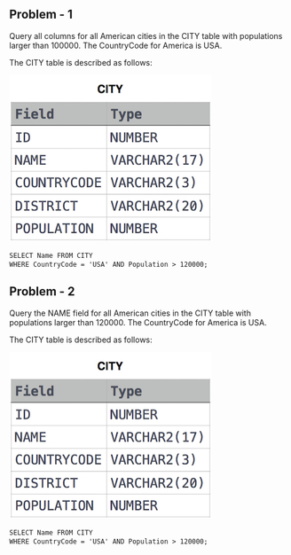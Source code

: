 ## Problem - 1

Query all columns for all American cities in the CITY table with populations larger than 100000. The CountryCode for America is USA.

The CITY table is described as follows:

![](https://github.com/sreenubodanapati/MYSQL-Problems-And-Solustions/blob/master/images/problem-1.jpg)

```
SELECT Name FROM CITY
WHERE CountryCode = 'USA' AND Population > 120000;
```

## Problem - 2

Query the NAME field for all American cities in the CITY table with populations larger than 120000. The CountryCode for America is USA.

The CITY table is described as follows:

![](https://github.com/sreenubodanapati/MYSQL-Problems-And-Solustions/blob/master/images/problem-2.jpg)

```
SELECT Name FROM CITY
WHERE CountryCode = 'USA' AND Population > 120000;
```
